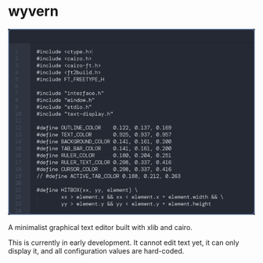 # wyvern

![Wyvern viewing its own source code](images/screenshot.png)

A minimalist graphical text editor built with xlib and cairo.

This is currently in early development. It cannot edit text yet, it can only
display it, and all configuration values are hard-coded.
